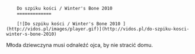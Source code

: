 
        Do szpiku kości / Winter's Bone 2010 
        =============
        
        [![Do szpiku kości / Winter's Bone 2010 ](http://vidos.pl/images/player.gif)](http://vidos.pl/do-szpiku-kosci-winter-s-bone-2010)
        
        
 Młoda dziewczyna musi odnaleźć ojca, by nie stracić domu.
    